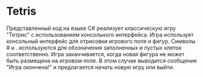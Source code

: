 # Tetris
Представленный код на языке C# реализует классическую игру "Тетрис" с использованием консольного интерфейса. 
Игра использует консольный интерфейс для отрисовки игрового поля и фигур. Символы # и . используются для обозначения заполненных и пустых клеток соответственно.
Игра заканчивается, когда новая фигура не может быть размещена на игровом поле. В этом случае выводится сообщение "Игра окончена!" и предлагается начать новую игру или выйти.
